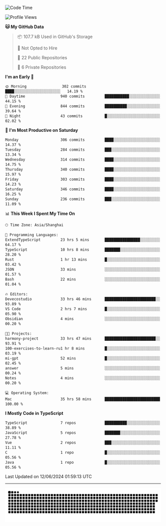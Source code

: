 <!--
<picture>
  <source
    srcset="https://github-readme-stats.vercel.app/api?username=kevinxft&show_icons=true&theme=dark"
    media="(prefers-color-scheme: dark)"
  />
  <source
    srcset="https://github-readme-stats.vercel.app/api?username=kevinxft&show_icons=true"
    media="(prefers-color-scheme: light), (prefers-color-scheme: no-preference)"
  />
  <img src="https://github-readme-stats.vercel.app/api?username=kevinxft&show_icons=true" />
</picture>
-->

<!--START_SECTION:waka-->
![Code Time](http://img.shields.io/badge/Code%20Time-1%2C559%20hrs%2037%20mins-blue)

![Profile Views](http://img.shields.io/badge/Profile%20Views-0-blue)

**🐱 My GitHub Data** 

> 📦 107.7 kB Used in GitHub's Storage 
 > 
> 🚫 Not Opted to Hire
 > 
> 📜 22 Public Repositories 
 > 
> 🔑 6 Private Repositories 
 > 
**I'm an Early 🐤** 

```text
🌞 Morning                302 commits         ████░░░░░░░░░░░░░░░░░░░░░   14.19 % 
🌆 Daytime                940 commits         ███████████░░░░░░░░░░░░░░   44.15 % 
🌃 Evening                844 commits         ██████████░░░░░░░░░░░░░░░   39.64 % 
🌙 Night                  43 commits          █░░░░░░░░░░░░░░░░░░░░░░░░   02.02 % 
```
📅 **I'm Most Productive on Saturday** 

```text
Monday                   306 commits         ████░░░░░░░░░░░░░░░░░░░░░   14.37 % 
Tuesday                  284 commits         ███░░░░░░░░░░░░░░░░░░░░░░   13.34 % 
Wednesday                314 commits         ████░░░░░░░░░░░░░░░░░░░░░   14.75 % 
Thursday                 340 commits         ████░░░░░░░░░░░░░░░░░░░░░   15.97 % 
Friday                   303 commits         ████░░░░░░░░░░░░░░░░░░░░░   14.23 % 
Saturday                 346 commits         ████░░░░░░░░░░░░░░░░░░░░░   16.25 % 
Sunday                   236 commits         ███░░░░░░░░░░░░░░░░░░░░░░   11.09 % 
```


📊 **This Week I Spent My Time On** 

```text
🕑︎ Time Zone: Asia/Shanghai

💬 Programming Languages: 
ExtendTypeScript         23 hrs 5 mins       ████████████████░░░░░░░░░   64.17 % 
TypeScript               10 hrs 8 mins       ███████░░░░░░░░░░░░░░░░░░   28.20 % 
Rust                     1 hr 13 mins        █░░░░░░░░░░░░░░░░░░░░░░░░   03.42 % 
JSON                     33 mins             ░░░░░░░░░░░░░░░░░░░░░░░░░   01.57 % 
Bash                     22 mins             ░░░░░░░░░░░░░░░░░░░░░░░░░   01.04 % 

🔥 Editors: 
Devecostudio             33 hrs 46 mins      ███████████████████████░░   93.89 % 
VS Code                  2 hrs 7 mins        █░░░░░░░░░░░░░░░░░░░░░░░░   05.90 % 
Obsidian                 4 mins              ░░░░░░░░░░░░░░░░░░░░░░░░░   00.20 % 

🐱‍💻 Projects: 
harmony-project          33 hrs 47 mins      ███████████████████████░░   93.91 % 
100-exercises-to-learn-ru1 hr 8 mins         █░░░░░░░░░░░░░░░░░░░░░░░░   03.19 % 
mi-gpt                   52 mins             █░░░░░░░░░░░░░░░░░░░░░░░░   02.45 % 
answer                   5 mins              ░░░░░░░░░░░░░░░░░░░░░░░░░   00.24 % 
Notes                    4 mins              ░░░░░░░░░░░░░░░░░░░░░░░░░   00.20 % 

💻 Operating System: 
Mac                      35 hrs 58 mins      █████████████████████████   100.00 % 
```

**I Mostly Code in TypeScript** 

```text
TypeScript               7 repos             ██████████░░░░░░░░░░░░░░░   38.89 % 
JavaScript               5 repos             ███████░░░░░░░░░░░░░░░░░░   27.78 % 
Vue                      2 repos             ███░░░░░░░░░░░░░░░░░░░░░░   11.11 % 
C                        1 repo              █░░░░░░░░░░░░░░░░░░░░░░░░   05.56 % 
Java                     1 repo              █░░░░░░░░░░░░░░░░░░░░░░░░   05.56 % 
```




 Last Updated on 12/06/2024 01:59:13 UTC
<!--END_SECTION:waka-->

---

<picture>
  <source media="(prefers-color-scheme: dark)" srcset="https://raw.githubusercontent.com/kevinxft/kevinxft/output/github-contribution-grid-snake-dark.svg">
  <source media="(prefers-color-scheme: light)" srcset="https://raw.githubusercontent.com/kevinxft/kevinxft/output/github-contribution-grid-snake.svg">
  <img alt="github contribution grid snake animation" src="https://raw.githubusercontent.com/kevinxft/kevinxft/output/github-contribution-grid-snake.svg">
</picture>